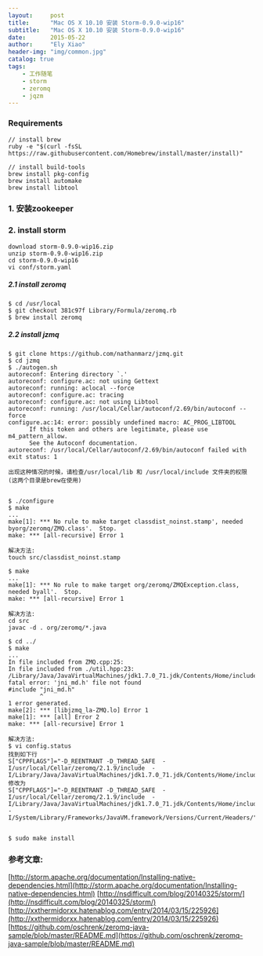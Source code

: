 ```yaml
---
layout:     post
title:      "Mac OS X 10.10 安装 Storm-0.9.0-wip16"
subtitle:   "Mac OS X 10.10 安装 Storm-0.9.0-wip16"
date:       2015-05-22
author:     "Ely Xiao"
header-img: "img/common.jpg"
catalog: true
tags:
    - 工作随笔
    - storm
    - zeromq
    - jqzm
---
```


### Requirements
```
// install brew
ruby -e "$(curl -fsSL https://raw.githubusercontent.com/Homebrew/install/master/install)"

// install build-tools
brew install pkg-config 
brew install automake
brew install libtool
``` 


### 1. 安装zookeeper

### 2. install storm
```
download storm-0.9.0-wip16.zip
unzip storm-0.9.0-wip16.zip
cd storm-0.9.0-wip16
vi conf/storm.yaml
```


##### 2.1 install zeromq
```   
$ cd /usr/local
$ git checkout 381c97f Library/Formula/zeromq.rb
$ brew install zeromq
```


##### 2.2 install jzmq
```
$ git clone https://github.com/nathanmarz/jzmq.git
$ cd jzmq
$ ./autogen.sh
autoreconf: Entering directory `.'
autoreconf: configure.ac: not using Gettext
autoreconf: running: aclocal --force 
autoreconf: configure.ac: tracing
autoreconf: configure.ac: not using Libtool
autoreconf: running: /usr/local/Cellar/autoconf/2.69/bin/autoconf --force
configure.ac:14: error: possibly undefined macro: AC_PROG_LIBTOOL
      If this token and others are legitimate, please use m4_pattern_allow.
      See the Autoconf documentation.
autoreconf: /usr/local/Cellar/autoconf/2.69/bin/autoconf failed with exit status: 1

出现这种情况的时候，请检查/usr/local/lib 和 /usr/local/include 文件夹的权限(这两个目录是brew在使用)


$ ./configure
$ make
...
make[1]: *** No rule to make target classdist_noinst.stamp', needed byorg/zeromq/ZMQ.class'.  Stop.
make: *** [all-recursive] Error 1
    
解决方法:
touch src/classdist_noinst.stamp

$ make
...
make[1]: *** No rule to make target org/zeromq/ZMQException.class, needed byall'.  Stop.
make: *** [all-recursive] Error 1

解决方法:
cd src
javac -d . org/zeromq/*.java

$ cd ../
$ make
...
In file included from ZMQ.cpp:25:
In file included from ./util.hpp:23:
/Library/Java/JavaVirtualMachines/jdk1.7.0_71.jdk/Contents/Home/include/jni.h:45:10: fatal error: 'jni_md.h' file not found
#include "jni_md.h"
         ^
1 error generated.
make[2]: *** [libjzmq_la-ZMQ.lo] Error 1
make[1]: *** [all] Error 2
make: *** [all-recursive] Error 1

解决方法:
$ vi config.status
找到如下行
S["CPPFLAGS"]="-D_REENTRANT -D_THREAD_SAFE  -I/usr/local/Cellar/zeromq/2.1.9/include  -I/Library/Java/JavaVirtualMachines/jdk1.7.0_71.jdk/Contents/Home/include"
修改为
S["CPPFLAGS"]="-D_REENTRANT -D_THREAD_SAFE  -I/usr/local/Cellar/zeromq/2.1.9/include  -I/Library/Java/JavaVirtualMachines/jdk1.7.0_71.jdk/Contents/Home/include -I/System/Library/Frameworks/JavaVM.framework/Versions/Current/Headers/"
    

$ sudo make install
```


### 参考文章:
[http://storm.apache.org/documentation/Installing-native-dependencies.html](http://storm.apache.org/documentation/Installing-native-dependencies.html)
[http://nsdifficult.com/blog/20140325/storm/](http://nsdifficult.com/blog/20140325/storm/)
[http://xxthermidorxx.hatenablog.com/entry/2014/03/15/225926](http://xxthermidorxx.hatenablog.com/entry/2014/03/15/225926)
[https://github.com/oschrenk/zeromq-java-sample/blob/master/README.md](https://github.com/oschrenk/zeromq-java-sample/blob/master/README.md)
